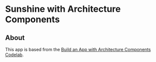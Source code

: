 Sunshine with Architecture Components
================================
## About
This app is based from the [Build an App with Architecture Components Codelab](https://codelabs.developers.google.com/codelabs/build-app-with-arch-components/index.html).

